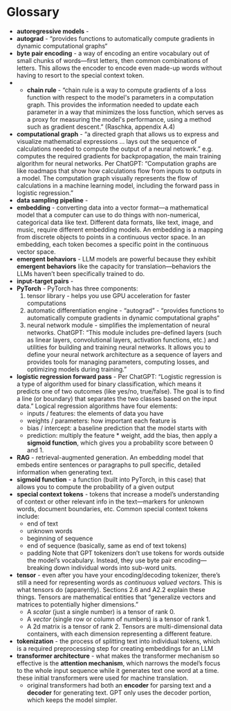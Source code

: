 # Glossary

- **autoregressive models** - 
- **autograd** - “provides functions to automatically compute gradients in dynamic computational graphs“
- **byte pair encoding** - a way of encoding an entire vocabulary out of small chunks of words—first letters, then common combinations of letters. This allows the encoder to encode even made-up words without having to resort to the <unk> special context token.
- - **chain rule** - “chain rule is a way to compute gradients of a loss function with respect to the model's parameters in a computation graph. This provides the information needed to update each parameter in a way that minimizes the loss function, which serves as a proxy for measuring the model's performance, using a method such as gradient descent.” (Raschka, appendix A.4)
- **computational graph** - “a directed graph that allows us to express and visualize mathematical expressions … lays out the sequence of calculations needed to compute the output of a neural netowrk.” e.g. computes the required gradients for backpropagation, the main training algorithm for neural networks. Per ChatGPT: “Computation graphs are like roadmaps that show how calculations flow from inputs to outputs in a model. The computation graph visually represents the flow of calculations in a machine learning model, including the forward pass in logistic regression.”
- **data sampling pipeline** - 
- **embedding** - converting data into a vector format—a mathematical model that a computer can use to do things with non-numerical, categorical data like text. Different data formats, like text, image, and music, require different embedding models. An embedding is a mapping from discrete objects to points in a continuous vector space. In an embedding, each token becomes a specific point in the continuous vector space.
- **emergent behaviors** - LLM models are powerful because they exhibit **emergent behaviors** like the capacity for translation—behaviors the LLMs haven’t been specifically trained to do.
- **input-target pairs** -
- **PyTorch** - PyTorch has three components:
  1. tensor library - helps you use GPU acceleration for faster computations
  2. automatic differentiation engine - “autograd” - “provides functions to automatically compute gradients in dynamic computational graphs“
  3. neural network module - simplifies the implementation of neural networks. ChatGPT: “This module includes pre-defined layers (such as linear layers, convolutional layers, activation functions, etc.) and utilities for building and training neural networks. It allows you to define your neural network architecture as a sequence of layers and provides tools for managing parameters, computing losses, and optimizing models during training.”
- **logistic regression forward pass** - Per ChatGPT: “Logistic regression is a type of algorithm used for binary classification, which means it predicts one of two outcomes (like yes/no, true/false). The goal is to find a line (or boundary) that separates the two classes based on the input data.” Logical regression algorithms have four elements:
	- inputs / features: the elements of data you have
	- weights / parameters: how important each feature is
	- bias / intercept: a baseline prediction that the model starts with
	- prediction: multiply the feature * weight, add the bias, then apply a **sigmoid function**, which gives you a probability score between 0 and 1.
- **RAG** - retrieval-augmented generation. An embedding model that embeds entire sentences or paragraphs to pull specific, detailed information when generating text.
- **sigmoid function** - a function (built into PyTorch, in this case) that allows you to compute the probability of a given output
- **special context tokens** - tokens that increase a model’s understanding of context or other relevant info in the text—markers for unknown words, document boundaries, etc. Common special context tokens include:
     - end of text
     - unknown words
     - beginning of sequence
     - end of sequence (basically, same as end of text tokens)
     - padding
Note that GPT tokenizers don’t use <unk> tokens for words outside the model’s vocabulary. Instead, they use byte pair encoding—breaking down individual words into sub-word units.
- **tensor** - even after you have your encoding/decoding tokenizer, there’s still a need for representing words as *continuous valued vectors*. This is what tensors do (apparently). Sections 2.6 and A2.2 explain these things. Tensors are mathematical entities that “generalize vectors and matrices to potentially higher dimensions.” 
	- A *scalar* (just a single number) is a tensor of rank 0. 
	- A *vector* (single row or column of numbers) is a tensor of rank 1. 
	- A 2d matrix is a tensor of rank 2. 
Tensors are multi-dimensional data containers, with each dimension representing a different feature.
- **tokenization** - the process of splitting text into individual tokens, which is a required preprocessing step for creating embeddings for an LLM
- **transformer architecture** - what makes the transformer mechanism so effective is the **attention mechanism**, which narrows the model’s focus to the whole input sequence while it generates text one word at a time. these initial transformers were used for machine translation.
	- original transformers had both an **encoder** for parsing text and a **decoder** for generating text. GPT only uses the decoder portion, which keeps the model simpler.
